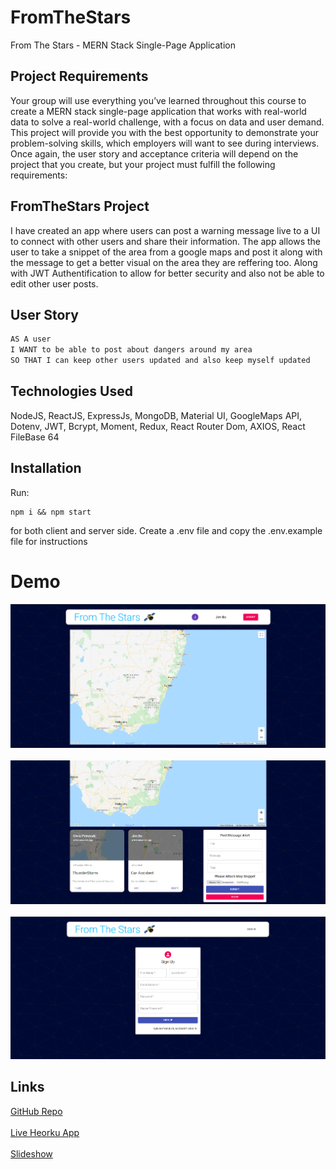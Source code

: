 # FromTheStars
From The Stars - MERN Stack Single-Page Application

## Project Requirements

Your group will use everything you’ve learned throughout this course to create a MERN stack single-page application that works with real-world data to solve a real-world challenge, with a focus on data and user demand. This project will provide you with the best opportunity to demonstrate your problem-solving skills, which employers will want to see during interviews. Once again, the user story and acceptance criteria will depend on the project that you create, but your project must fulfill the following requirements:

## FromTheStars Project

I have created an app where users can post a warning message live to a UI to connect with other users and share their information. The app allows the user to take a snippet of the area from a google maps and post it along with the message to get a better visual on the area they are reffering too. Along with JWT Authentification to allow for better security and also not be able to edit other user posts. 

## User Story

```md
AS A user 
I WANT to be able to post about dangers around my area
SO THAT I can keep other users updated and also keep myself updated
```

## Technologies Used

NodeJS, ReactJS, ExpressJs, MongoDB, Material UI, GoogleMaps API, Dotenv, JWT, Bcrypt, Moment, Redux, React Router Dom, AXIOS, React FileBase 64

## Installation

Run: 
```
npm i && npm start
```
for both client and server side. Create a .env file and copy the .env.example file for instructions

# Demo

<img src="./assets/demo1.png">
<br />
<br />
<img src="./assets/demo2.png">
<br />
<br />
<img src="./assets/demo3.png">

## Links

<a href="#">GitHub Repo</a> 
<br />
<br />
<a href="#">Live Heorku App</a> 
<br />
<br />
<a href="#">Slideshow</a> 